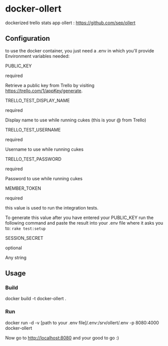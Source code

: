 # docker-ollert
dockerized trello stats app ollert : https://github.com/sep/ollert

## Configuration
to use the docker container, you just need a .env in which you'll provide Environment variables needed:

PUBLIC_KEY

required

Retrieve a public key from Trello by visiting https://trello.com/1/appKey/generate.

TRELLO_TEST_DISPLAY_NAME

required

Display name to use while running cukes (this is your @<username> from Trello)

TRELLO_TEST_USERNAME

required

Username to use while running cukes

TRELLO_TEST_PASSWORD

required

Password to use while running cukes

MEMBER_TOKEN

required

this value is used to run the integration tests. 

To generate this value after you have entered your PUBLIC_KEY run the following command and paste the result into your .env file where it asks you to:
``` rake test:setup ```

SESSION_SECRET

optional

Any string

## Usage
### Build
docker build -t docker-ollert .

### Run
 docker run -d -v [path to your .env file]/.env:/srv/ollert/.env -p 8080:4000 docker-ollert

Now go to [http://localhost:8080](http://localhost:8080) and your good to go :)
